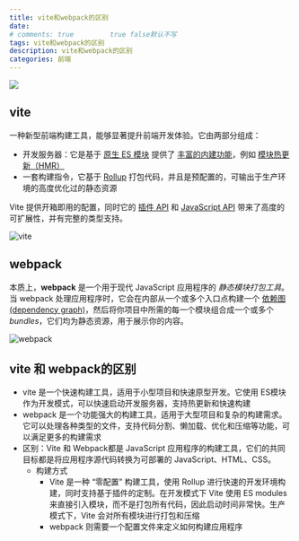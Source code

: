```yaml
---
title: vite和webpack的区别
date: 
# comments: true         true false默认不写
tags: vite和webpack的区别
description: vite和webpack的区别
categories: 前端
---
```

<img src="/images/vite与webpack.jpg"   />
<!--more-->

## vite

一种新型前端构建工具，能够显著提升前端开发体验。它由两部分组成：

- 开发服务器：它是基于 [原生 ES 模块](https://developer.mozilla.org/en-US/docs/Web/JavaScript/Guide/Modules) 提供了  [丰富的内建功能](https://cn.vitejs.dev/guide/features.html)，例如  [模块热更新（HMR）](https://cn.vitejs.dev/guide/features.html#hot-module-replacement) 
- 一套构建指令，它基于 [Rollup](https://rollupjs.org/) 打包代码，并且是预配置的，可输出于生产环境的高度优化过的静态资源

Vite 提供开箱即用的配置，同时它的  [插件 API](https://cn.vitejs.dev/guide/api-plugin.html)  和 [JavaScript API](https://cn.vitejs.dev/guide/api-javascript.html) 带来了高度的可扩展性，并有完整的类型支持。

![vite](/images/vite.png)

## webpack

本质上，**webpack** 是一个用于现代 JavaScript 应用程序的 *静态模块打包工具*。当 webpack 处理应用程序时，它会在内部从一个或多个入口点构建一个 [依赖图(dependency graph)](https://webpack.docschina.org/concepts/dependency-graph/)，然后将你项目中所需的每一个模块组合成一个或多个 *bundles*，它们均为静态资源，用于展示你的内容。

![webpack](/images/webpack.png)

## vite 和 webpack的区别

- vite 是一个快速构建工具，适用于小型项目和快速原型开发。它使用 ES模块作为开发模式，可以快速启动开发服务器，支持热更新和快速构建
- webpack 是一个功能强大的构建工具，适用于大型项目和复杂的构建需求。它可以处理各种类型的文件，支持代码分割、懒加载、优化和压缩等功能，可以满足更多的构建需求
- 区别：Vite 和 Webpack都是 JavaScript 应用程序的构建工具，它们的共同目标都是将应用程序源代码转换为可部署的 JavaScript、HTML、CSS。
  - 构建方式
    - Vite 是一种 “零配置” 构建工具，使用 Rollup 进行快速的开发环境构建，同时支持基于插件的定制。在开发模式下 Vite 使用 ES modules 来直接引入模块，而不是打包所有代码，因此启动时间非常快。生产模式下，Vite 会对所有模块进行打包和压缩
    - webpack 则需要一个配置文件来定义如何构建应用程序

